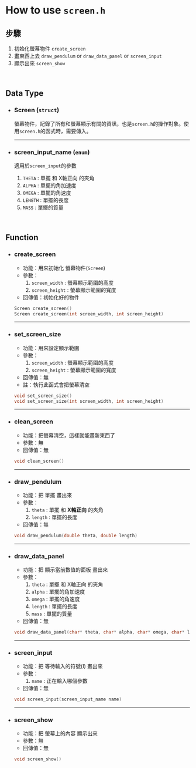 # How to use `screen.h`

## 步驟
1. 初始化螢幕物件 `create_screen`
2. 畫東西上去 `draw_pendulum` or `draw_data_panel` or `screen_input`
3. 顯示出來 `screen_show`

<br>

## Data Type

* ### Screen (`struct`)

    螢幕物件，記錄了所有和螢幕顯示有關的資訊，也是`screen.h`的操作對象。使用`screen.h`的函式時，需要傳入。

    - - -

* ### screen_input_name (`enum`)

    適用於`screen_input`的參數
    1. `THETA`  : 單擺 和 X軸正向 的夾角
    2. `ALPHA`  : 單擺的角加速度
    3. `OMEGA`  : 單擺的角速度
    4. `LENGTH` : 單擺的長度
    5. `MASS`   : 單擺的質量

<br>

## Function

* ### create_screen

    * 功能：用來初始化 螢幕物件(`Screen`)
    * 參數：
        1. `screen_width`     : 螢幕顯示範圍的高度
        2. `screen_height`    : 螢幕顯示範圍的寬度
    * 回傳值：初始化好的物件

    ```c++
    Screen create_screen()
    Screen create_screen(int screen_width, int screen_height)
    ```

    - - -

* ### set_screen_size

    * 功能：用來設定顯示範圍
    * 參數：
        1. `screen_width`     : 螢幕顯示範圍的高度
        2. `screen_height`    : 螢幕顯示範圍的寬度
    * 回傳值：無
    - 註：執行此函式會把螢幕清空

    ```c++
    void set_screen_size()
    void set_screen_size(int screen_width, int screen_height)
    ```

    - - -

* ### clean_screen

    * 功能：把螢幕清空，這樣就能畫新東西了
    * 參數：無
    * 回傳值：無

    ```c++
    void clean_screen()
    ```

    - - -

* ### draw_pendulum

    * 功能：把 單擺 畫出來
    * 參數：
        1. `theta`     : 單擺 和 **X軸正向** 的夾角
        2. `length`    : 單擺的長度
    * 回傳值：無

    ```c++
    void draw_pendulum(double theta, double length)
    ```

    - - -

* ### draw_data_panel

    * 功能：把 顯示當前數值的面板 畫出來
    * 參數：
        1. `theta`  : 單擺 和 X軸正向 的夾角
        2. `alpha`  : 單擺的角加速度
        3. `omega`  : 單擺的角速度
        4. `length` : 單擺的長度
        5. `mass`   : 單擺的質量
    * 回傳值：無

    ```c++
    void draw_data_panel(char* theta, char* alpha, char* omega, char* length, char* mass)
    ```

    - - -

* ### screen_input

    * 功能：把 等待輸入的符號(I) 畫出來
    * 參數：
        1. `name`  : 正在輸入哪個參數
    * 回傳值：無

    ```c++
    void screen_input(screen_input_name name)
    ```

    - - -

* ### screen_show

    * 功能：把 螢幕上的內容 顯示出來
    * 參數：無
    * 回傳值：無

    ```c++
    void screen_show()
    ```
